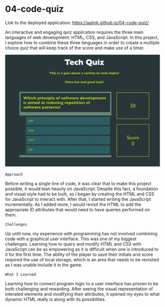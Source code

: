 # 04-code-quiz

Link to the deployed application: https://aalink.github.io/04-code-quiz/

An interactive and engaging quiz application requires the three main languages of web development: HTML, CSS, and JavaScript.  In this project, I explore how to combine these three languages in order to create a multiple choice quiz that will keep track of the score and make use of a timer.

![Code Quiz](/assets/images/code-quiz-screenshot.png)  

```
Approach
```
Before writing a single line of code, it was clear that to make this project possible, it would lean heavily on JavaScript.  Despite this fact, a foundation and visual style had to be built, so I began by creating the HTML and CSS for JavaScript to interact with.  After that, I started writing the JavaScript incrementally.  As I added more, I would revisit the HTML to add the appropriate ID attributes that would need to have queries performed on them.


```
Challenges
```
Up until now, my experience with programming has not involved combining code with a graphical user interface. This was one of my biggest challenges.  Learning how to query and modify HTML and CSS with JavaScript can be as empowering as it is difficult when one is introduced to it for the first time. The ability of the player to  save their initials and score required the use of local storage, which is an area that needs to be revisited as I was unable include it in the game.

```
What I Learned
```
Learning how to connect program logic to a user interface has proven to be both challenging and rewarding. After seeing the visual representation of interated elements and modifying their attributes, it opened my eyes to what dynamic HTML really is along with its possibilites.